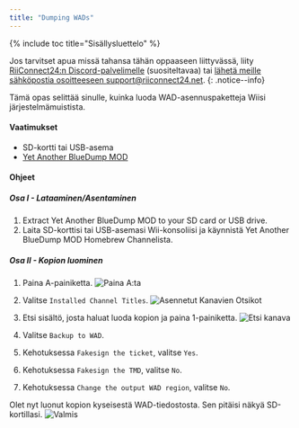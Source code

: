 ```yaml
---
title: "Dumping WADs"
---
```


{% include toc title="Sisällysluettelo" %}

Jos tarvitset apua missä tahansa tähän oppaaseen liittyvässä, liity [RiiConnect24:n Discord-palvelimelle](https://discord.gg/rc24) (suositeltavaa) tai [ lähetä meille sähköpostia osoitteeseen support@riiconnect24.net](mailto:support@riiconnect24.net).
{: .notice--info}

Tämä opas selittää sinulle, kuinka luoda WAD-asennuspaketteja Wiisi järjestelmämuistista.

#### Vaatimukset
* SD-kortti tai USB-asema
* [Yet Another BlueDump MOD](https://hbb1.oscwii.org/hbb/Yet-Another-BlueDump-Mod/Yet-Another-BlueDump-Mod.zip)

#### Ohjeet
##### Osa I - Lataaminen/Asentaminen

1. Extract Yet Another BlueDump MOD to your SD card or USB drive.
2. Laita SD-korttisi tai USB-asemasi Wii-konsoliisi ja käynnistä Yet Another BlueDump MOD Homebrew Channelista.

##### Osa II - Kopion luominen
1. Paina A-painiketta. ![Paina A:ta](/images/DumpWADS/2.png)

2. Valitse `Installed Channel Titles`. ![Asennetut Kanavien Otsikot](/images/DumpWADS/3.png)

3. Etsi sisältö, josta haluat luoda kopion ja paina 1-painiketta. ![Etsi kanava](/images/DumpWADS/4.png)

4. Valitse `Backup to WAD`.
5. Kehotuksessa `Fakesign the ticket`, valitse `Yes`.
6. Kehotuksessa `Fakesign the TMD`, valitse `No`.
7. Kehotuksessa `Change the output WAD region`, valitse `No`.

Olet nyt luonut kopion kyseisestä WAD-tiedostosta. Sen pitäisi näkyä SD-kortillasi. ![Valmis](/images/DumpWADS/5.png)

